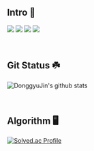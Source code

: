 ## Intro 🙉

<a href="https://slumpdev.tistory.com" target="_blank"><img src="https://img.shields.io/badge/Blog-000000.svg?style=flat-square&logo=Tistory&logoColor=white"/></a>
<a href="https://www.instagram.com/d_inggyu/" target="_blank"><img src="https://img.shields.io/badge/Instagram-F70165.svg?style=flat-square&logo=Instagram&logoColor=white"/></a>
<img src="https://img.shields.io/badge/jdk2531@naver.com-04CF5C.svg?style=flat-square&logo=Gmail&logoColor=white"/></a>
<img src="https://img.shields.io/badge/jdk2531@gmail.com-EA4335.svg?style=flat-square&logo=Gmail&logoColor=white"/></a>

<br/>

<!-- ### Most Tech Stack ✏️
![Top Langs](https://github-readme-stats-git-masterrstaa-rickstaa.vercel.app/api/top-langs/?username=DonggyuJin&layout=compact&theme=tokyonight)
<br/>
<br/> -->

## Git Status ☘️

![DonggyuJin's github stats](https://github-readme-stats-git-masterrstaa-rickstaa.vercel.app/api?username=DonggyuJin&show_icons=true&theme=tokyonight)

<br/>

## Algorithm 🖥️

[![Solved.ac Profile](http://mazassumnida.wtf/api/v2/generate_badge?boj=jdk2531)](https://solved.ac/jdk2531/)

<br/>
